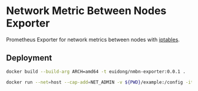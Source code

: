 # Network Metric Between Nodes Exporter

Prometheus Exporter for network metrics between nodes with [iptables](https://netfilter.org/projects/iptables/index.html).

## Deployment

```bash
docker build --build-arg ARCH=amd64 -t euidong/nmbn-exporter:0.0.1 .
```

```bash
docker run --net=host --cap-add=NET_ADMIN -v ${PWD}/example:/config -it euidong/nmbn-exporter:0.0.1 ./nmbn-exporter --config.path=/config/config.example.yaml
```
